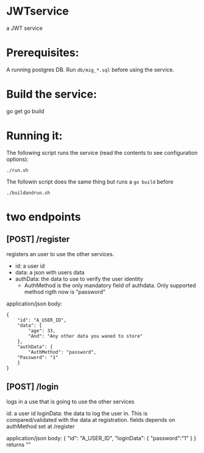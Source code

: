 # JWTservice
a JWT service

# Prerequisites:

A running postgres DB. Run `db/mig_*.sql` before using the service.

# Build the service:

go get
go build

# Running it:

The following script runs the service (read the contents to see configuration options):
```
./run.sh
```

The followin script does the same thing but runs a `go build` before 
```
./buildandrun.sh
```

# two endpoints 

## [POST] /register

registers an user to use the other services. 

- id: a user id  
- data: a json with users data  
- authData: the data to use to verify the user identity  
  - AuthMethod is the only mandatory field of authdata. Only supported method rigth now is "password"

application/json
body:
```
{
    "id": "A_USER_ID", 
    "data": {
        "age": 33,
        "And": "Any other data you waned to store"
    },
    "authData": {
        "AuthMethod": "password",
	"Password": "1"
    }
}
```

## [POST] /login

logs in a use that is going to use the other services

id: a user id
loginData: the data to log the user in. This is compared/validated with the data at registration. fields depends on authMethod set at /register

application/json
body:
{
	"id": "A_USER_ID",
	"loginData": {
        "password":"1"
    }
}
returns
"<JWT>"

